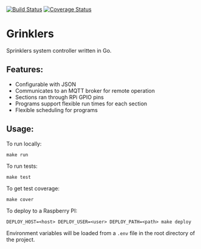 [![Build Status](https://travis-ci.org/amikhalev/grinklers.svg?branch=master)](https://travis-ci.org/amikhalev/grinklers) [![Coverage Status](https://coveralls.io/repos/github/amikhalev/grinklers/badge.svg?branch=master)](https://coveralls.io/github/amikhalev/grinklers?branch=master)

Grinklers
=========

Sprinklers system controller written in Go.

Features:
---------
 
 * Configurable with JSON
 * Communicates to an MQTT broker for remote operation
 * Sections ran through RPi GPIO pins
 * Programs support flexible run times for each section
 * Flexible scheduling for programs

Usage:
------

To run locally:

```shell
make run
```
    
To run tests:

```shell
make test
```
    
To get test coverage:

```shell
make cover
```
    
To deploy to a Raspberry PI:

```shell
DEPLOY_HOST=<host> DEPLOY_USER=<user> DEPLOY_PATH=<path> make deploy
```

Environment variables will be loaded from a `.env` file in the root
directory of the project.